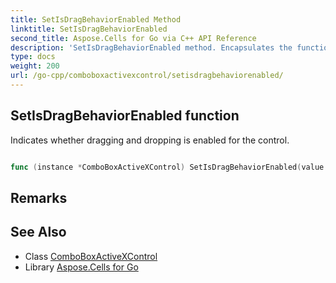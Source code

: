 ```yaml
---
title: SetIsDragBehaviorEnabled Method 
linktitle: SetIsDragBehaviorEnabled
second_title: Aspose.Cells for Go via C++ API Reference
description: 'SetIsDragBehaviorEnabled method. Encapsulates the function that represents setisdragbehaviorenabled in Go.'
type: docs
weight: 200
url: /go-cpp/comboboxactivexcontrol/setisdragbehaviorenabled/
---
```


## SetIsDragBehaviorEnabled function

Indicates whether dragging and dropping is enabled for the control.

```go

func (instance *ComboBoxActiveXControl) SetIsDragBehaviorEnabled(value bool)  error

```

## Remarks


## See Also

* Class [ComboBoxActiveXControl](../)
* Library [Aspose.Cells for Go](../../)

